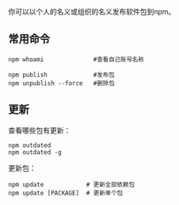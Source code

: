 

你可以以个人的名义或组织的名义发布软件包到npm。


## 常用命令


    npm whoami              #查看自己账号名称

    npm publish             #发布包
    npm unpublish --force   #删除包


## 更新

查看哪些包有更新：

    npm outdated
    npm outdated -g

更新包：

    npm update            # 更新全部依赖包
    npm update [PACKAGE]  # 更新单个包



